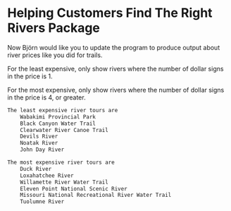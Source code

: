 # Helping Customers Find The Right Rivers Package

Now Björn would like you to update the program to produce output about river prices like you did for trails.

For the least expensive, only show rivers where the number of dollar signs in the price is 1.

For the most expensive, only show rivers where the number of dollar signs in the price is 4, or greater.


```sh
The least expensive river tours are
	Wabakimi Provincial Park
	Black Canyon Water Trail
	Clearwater River Canoe Trail
	Devils River
	Noatak River
	John Day River

The most expensive river tours are
	Duck River
	Loxahatchee River
	Willamette River Water Trail
	Eleven Point National Scenic River
	Missouri National Recreational River Water Trail
	Tuolumne River
```
